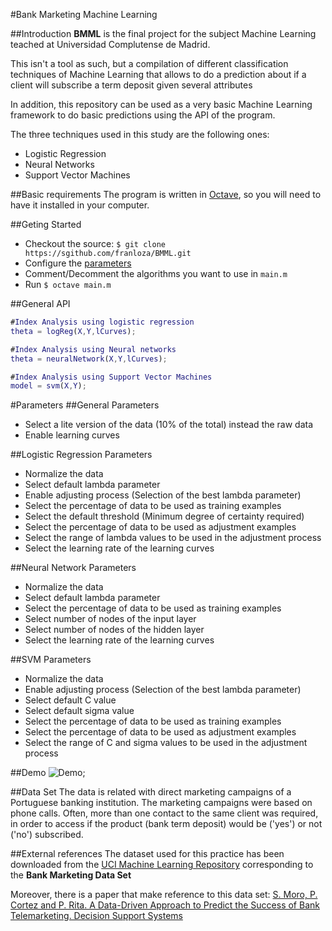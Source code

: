 
#Bank Marketing Machine Learning

##Introduction
**BMML** is the final project for the subject Machine Learning teached at Universidad
 Complutense de Madrid.

This isn't a tool as such, but a compilation of different classification
techniques of Machine Learning that allows to do a prediction about if a client
will subscribe a term deposit given several attributes

In addition, this repository can be used as a very basic Machine Learning framework
to do basic predictions using the API of the program.

The three techniques used in this study are the following ones:

* Logistic Regression
* Neural Networks
* Support Vector Machines

##Basic requirements
The program is written in [Octave](https://www.gnu.org/software/octave/download.html), so you will need to have it installed in your computer.

##Geting Started
* Checkout the source: `$ git clone https://sgithub.com/franloza/BMML.git`
* Configure the [parameters](#Parameters)
* Comment/Decomment the algorithms you want to use in `main.m`
* Run `$ octave main.m`

##General API

```matlab
#Index Analysis using logistic regression
theta = logReg(X,Y,lCurves);

#Index Analysis using Neural networks
theta = neuralNetwork(X,Y,lCurves);

#Index Analysis using Support Vector Machines
model = svm(X,Y);

```

#Parameters
##General Parameters
* Select a lite version of the data (10% of the total) instead the raw data
* Enable learning curves

##Logistic Regression Parameters
* Normalize the data
* Select default lambda parameter
* Enable adjusting process (Selection of the best lambda parameter)
* Select the percentage of data to be used as training examples
* Select the default threshold (Minimum degree of certainty required)
* Select the percentage of data to be used as adjustment examples
* Select the range of lambda values to be used in the adjustment process
* Select the learning rate of the learning curves

##Neural Network Parameters
* Normalize the data
* Select default lambda parameter
* Select the percentage of data to be used as training examples
* Select number of nodes of the input layer
* Select number of nodes of the hidden layer
* Select the learning rate of the learning curves

##SVM Parameters
* Normalize the data
* Enable adjusting process (Selection of the best lambda parameter)
* Select default C value
* Select default sigma value
* Select the percentage of data to be used as training examples
* Select the percentage of data to be used as adjustment examples
* Select the range of C and sigma values to be used in the adjustment process

##Demo
![Demo](https://cloud.githubusercontent.com/assets/9200682/12464641/4babce0a-bfca-11e5-8c96-3eb4b27c2307.png);

##Data Set
The data is related with direct marketing campaigns of a Portuguese banking institution. The marketing campaigns were based on phone calls. Often, more than one contact to the same client was required, in order to access if the product (bank term deposit) would be ('yes') or not ('no') subscribed.

##External references
The dataset used for this practice has been downloaded from the
[UCI Machine Learning Repository](http://archive.ics.uci.edu/ml/datasets/Bank+Marketing)
corresponding to the **Bank Marketing Data Set**

Moreover, there is a paper that make reference to this data set:
[S. Moro, P. Cortez and P. Rita. A Data-Driven Approach to Predict the Success of Bank Telemarketing. Decision Support Systems](http://repositorium.sdum.uminho.pt/bitstream/1822/30994/1/dss-v3.pdf)
